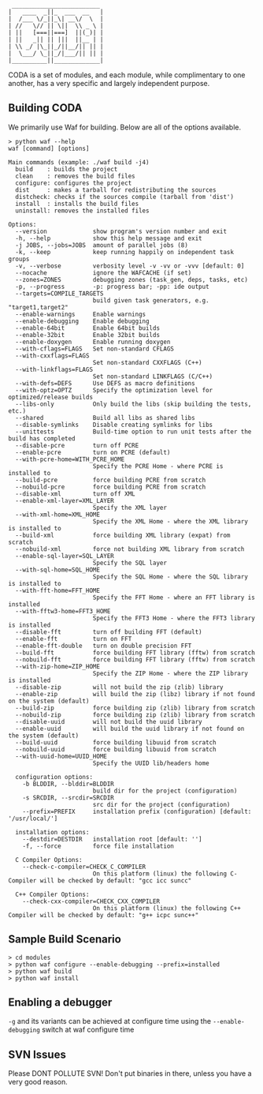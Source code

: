      _________________________         
    |   ____  _||_  ___  __   |
    |  /___ \/_||_\| __\/  \  |
    | //   \// || \||  \\ _ \ |
    | ||   [===||===]  ||(_)| |
    | ||   _|| || |||  ||__ | |
    | \\ _/ |\_||_/||__/|| || |
    |  \___/ \_||_/|___/|| || |
    |__________||_____________|
 
CODA is a set of modules, and each module, while complimentary to one another, has 
a very specific and largely independent purpose.

Building CODA
--------------

We primarily use Waf for building. Below are all of the options available.

    > python waf --help
    waf [command] [options]
    
    Main commands (example: ./waf build -j4)
      build    : builds the project
      clean    : removes the build files
      configure: configures the project
      dist     : makes a tarball for redistributing the sources
      distcheck: checks if the sources compile (tarball from 'dist')
      install  : installs the build files
      uninstall: removes the installed files
    
    Options:
      --version             show program's version number and exit
      -h, --help            show this help message and exit
      -j JOBS, --jobs=JOBS  amount of parallel jobs (8)
      -k, --keep            keep running happily on independent task groups
      -v, --verbose         verbosity level -v -vv or -vvv [default: 0]
      --nocache             ignore the WAFCACHE (if set)
      --zones=ZONES         debugging zones (task_gen, deps, tasks, etc)
      -p, --progress        -p: progress bar; -pp: ide output
      --targets=COMPILE_TARGETS
                            build given task generators, e.g. "target1,target2"
      --enable-warnings     Enable warnings
      --enable-debugging    Enable debugging
      --enable-64bit        Enable 64bit builds
      --enable-32bit        Enable 32bit builds
      --enable-doxygen      Enable running doxygen
      --with-cflags=FLAGS   Set non-standard CFLAGS
      --with-cxxflags=FLAGS
                            Set non-standard CXXFLAGS (C++)
      --with-linkflags=FLAGS
                            Set non-standard LINKFLAGS (C/C++)
      --with-defs=DEFS      Use DEFS as macro definitions
      --with-optz=OPTZ      Specify the optimization level for optimized/release builds
      --libs-only           Only build the libs (skip building the tests, etc.)
      --shared              Build all libs as shared libs
      --disable-symlinks    Disable creating symlinks for libs
      --unittests           Build-time option to run unit tests after the build has completed
      --disable-pcre        turn off PCRE
      --enable-pcre         turn on PCRE (default)
      --with-pcre-home=WITH_PCRE_HOME
                            Specify the PCRE Home - where PCRE is installed to
      --build-pcre          force building PCRE from scratch
      --nobuild-pcre        force building PCRE from scratch
      --disable-xml         turn off XML
      --enable-xml-layer=XML_LAYER
                            Specify the XML layer
      --with-xml-home=XML_HOME
                            Specify the XML Home - where the XML library is installed to
      --build-xml           force building XML library (expat) from scratch
      --nobuild-xml         force not building XML library from scratch
      --enable-sql-layer=SQL_LAYER
                            Specify the SQL layer
      --with-sql-home=SQL_HOME
                            Specify the SQL Home - where the SQL library is installed to
      --with-fft-home=FFT_HOME
                            Specify the FFT Home - where an FFT library is installed
      --with-fftw3-home=FFT3_HOME
                            Specify the FFT3 Home - where the FFT3 library is installed
      --disable-fft         turn off building FFT (default)
      --enable-fft          turn on FFT
      --enable-fft-double   turn on double precision FFT
      --build-fft           force building FFT library (fftw) from scratch
      --nobuild-fft         force building FFT library (fftw) from scratch
      --with-zip-home=ZIP_HOME
                            Specify the ZIP Home - where the ZIP library is installed
      --disable-zip         will not build the zip (zlib) library
      --enable-zip          will build the zip (libz) library if not found on the system (default)
      --build-zip           force building zip (zlib) library from scratch
      --nobuild-zip         force building zip (zlib) library from scratch
      --disable-uuid        will not build the uuid library
      --enable-uuid         will build the uuid library if not found on the system (default)
      --build-uuid          force building libuuid from scratch
      --nobuild-uuid        force building libuuid from scratch
      --with-uuid-home=UUID_HOME
                            Specify the UUID lib/headers home

      configuration options:
        -b BLDDIR, --blddir=BLDDIR
                            build dir for the project (configuration)
        -s SRCDIR, --srcdir=SRCDIR
                            src dir for the project (configuration)
        --prefix=PREFIX     installation prefix (configuration) [default: '/usr/local/']
    
      installation options:
        --destdir=DESTDIR   installation root [default: '']
        -f, --force         force file installation
    
      C Compiler Options:
        --check-c-compiler=CHECK_C_COMPILER
                            On this platform (linux) the following C-Compiler will be checked by default: "gcc icc suncc"
    
      C++ Compiler Options:
        --check-cxx-compiler=CHECK_CXX_COMPILER
                            On this platform (linux) the following C++ Compiler will be checked by default: "g++ icpc sunc++"


Sample Build Scenario
---------------------
    > cd modules
    > python waf configure --enable-debugging --prefix=installed
    > python waf build
    > python waf install


Enabling a debugger
-------------------
`-g` and its variants can be achieved at configure time using the 
`--enable-debugging` switch at waf configure time

SVN Issues
----------
Please DONT POLLUTE SVN!  Don't put binaries in there,
unless you have a very good reason.

